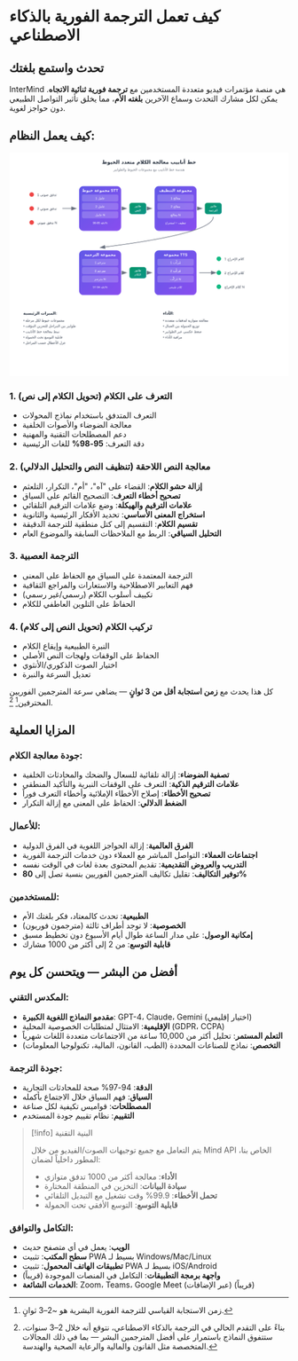 # كيف تعمل الترجمة الفورية بالذكاء الاصطناعي

## تحدث واستمع بلغتك

InterMind هي منصة مؤتمرات فيديو متعددة المستخدمين مع **ترجمة فورية ثنائية الاتجاه**. يمكن لكل مشارك التحدث وسماع الآخرين **بلغته الأم**، مما يخلق تأثير التواصل الطبيعي دون حواجز لغوية.

## كيف يعمل النظام:

<!-- :::details Show diagram of AI translation process
::: -->

![](./interpretating.svg)

### 1. **التعرف على الكلام (تحويل الكلام إلى نص)**

- التعرف المتدفق باستخدام نماذج المحولات
- معالجة الضوضاء والأصوات الخلفية
- دعم المصطلحات التقنية والمهنية
- دقة التعرف: **95-98%** للغات الرئيسية

### 2. **معالجة النص اللاحقة (تنظيف النص والتحليل الدلالي)**

- **إزالة حشو الكلام**: القضاء على "آه"، "أم"، التكرار، التلعثم
- **تصحيح أخطاء التعرف**: التصحيح القائم على السياق
- **علامات الترقيم والهيكلة**: وضع علامات الترقيم التلقائي
- **استخراج المعنى الأساسي**: تحديد الأفكار الرئيسية والثانوية
- **تقسيم الكلام**: التقسيم إلى كتل منطقية للترجمة الدقيقة
- **التحليل السياقي**: الربط مع الملاحظات السابقة والموضوع العام

### 3. **الترجمة العصبية**

- الترجمة المعتمدة على السياق مع الحفاظ على المعنى
- فهم التعابير الاصطلاحية والاستعارات والمراجع الثقافية
- تكييف أسلوب الكلام (رسمي/غير رسمي)
- الحفاظ على التلوين العاطفي للكلام

### 4. **تركيب الكلام (تحويل النص إلى كلام)**

- النبرة الطبيعية وإيقاع الكلام
- الحفاظ على الوقفات ولهجات النص الأصلي
- اختيار الصوت الذكوري/الأنثوي
- تعديل السرعة والنبرة

كل هذا يحدث مع **زمن استجابة أقل من 3 ثوانٍ** — يضاهي سرعة المترجمين الفوريين المحترفين[^1] [^2].

## المزايا العملية

### جودة معالجة الكلام:

- **تصفية الضوضاء**: إزالة تلقائية للسعال والضحك والمحادثات الخلفية
- **علامات الترقيم الذكية**: التعرف على الوقفات النبرية والتأكيد المنطقي
- **تصحيح الأخطاء**: إصلاح الأخطاء الإملائية وأخطاء التعرف فوراً
- **الضغط الدلالي**: الحفاظ على المعنى مع إزالة التكرار

### للأعمال:

- **الفرق العالمية**: إزالة الحواجز اللغوية في الفرق الدولية
- **اجتماعات العملاء**: التواصل المباشر مع العملاء دون خدمات الترجمة الفورية
- **التدريب والعروض التقديمية**: تقديم المحتوى بعدة لغات في الوقت نفسه
- **توفير التكاليف**: تقليل تكاليف المترجمين الفوريين بنسبة تصل إلى **80%**

### للمستخدمين:

- **الطبيعية**: تحدث كالمعتاد، فكر بلغتك الأم
- **الخصوصية**: لا توجد أطراف ثالثة (مترجمون فوريون)
- **إمكانية الوصول**: على مدار الساعة طوال أيام الأسبوع دون تخطيط مسبق
- **قابلية التوسع**: من 2 إلى أكثر من 1000 مشارك

## أفضل من البشر — ويتحسن كل يوم

### المكدس التقني:

- **مقدمو النماذج اللغوية الكبيرة**: GPT-4، Claude، Gemini (اختيار إقليمي)
- **الإقليمية**: الامتثال لمتطلبات الخصوصية المحلية (GDPR، CCPA)
- **التعلم المستمر**: تحليل أكثر من 10,000 ساعة من الاجتماعات متعددة اللغات شهرياً
- **التخصص**: نماذج للصناعات المحددة (الطب، القانون، المالية، تكنولوجيا المعلومات)

### جودة الترجمة:

- **الدقة**: 94-97% صحة للمحادثات التجارية
- **السياق**: فهم السياق خلال الاجتماع بأكمله
- **المصطلحات**: قواميس تكيفية لكل صناعة
- **التقييم**: نظام تقييم جودة المستخدم

> [!info] البنية التقنية
>
> يتم التعامل مع جميع توجيهات الصوت/الفيديو من خلال Mind API الخاص بنا، المطور داخلياً لضمان:
>
> - **الأداء**: معالجة أكثر من 1000 تدفق متوازي
> - **سيادة البيانات**: التخزين في المنطقة المختارة
> - **تحمل الأخطاء**: 99.9% وقت تشغيل مع التبديل التلقائي
> - **قابلية التوسع**: التوسع الأفقي تحت الحمولة

### التكامل والتوافق:

- **الويب**: يعمل في أي متصفح حديث
- **سطح المكتب**: تثبيت PWA بسيط لـ Windows/Mac/Linux
- **تطبيقات الهاتف المحمول**: تثبيت PWA بسيط لـ iOS/Android
- **واجهة برمجة التطبيقات**: التكامل في المنصات الموجودة (قريباً)
- **الخدمات الشائعة**: Zoom، Teams، Google Meet (عبر الإضافات) (قريباً)

[^1]: زمن الاستجابة القياسي للترجمة الفورية البشرية هو ~2–3 ثوانٍ.

[^2]: بناءً على التقدم الحالي في الترجمة بالذكاء الاصطناعي، نتوقع أنه خلال 2–3 سنوات، ستتفوق النماذج باستمرار على أفضل المترجمين البشر — بما في ذلك المجالات المتخصصة مثل القانون والمالية والرعاية الصحية والهندسة.